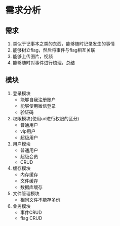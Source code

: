 # 需求分析
## 需求
1. 类似于记事本之类的东西，能够随时记录发生的事情
2. 能够树立flag，然后将事件与flag相互关联
3. 能够上传图片，视频
4. 能够随时对事件进行梳理，总结

## 模块
1. 登录模块
    - 能够自我注册账户
    - 能够使用微信登录
    - 验证码
2. 权限模块(使用url进行权限的区分)
    - 普通用户
    - vip用户
    - 超级用户
3. 用户模块
    - 普通用户
    - 超级会员
    - CRUD
4. 缓存模块
    - 内存缓存
    - 文件缓存
    - 数据库缓存
5. 文件管理模块
    - 相同文件不能存多份
6. 业务模块
    - 事件CRUD
    - flag CRUD



